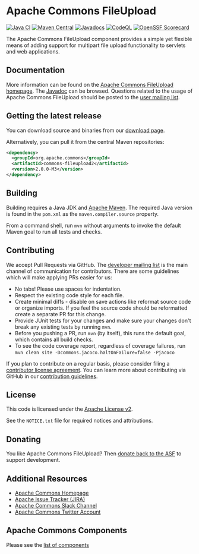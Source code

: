 <!---
 Licensed to the Apache Software Foundation (ASF) under one or more
 contributor license agreements.  See the NOTICE file distributed with
 this work for additional information regarding copyright ownership.
 The ASF licenses this file to You under the Apache License, Version 2.0
 (the "License"); you may not use this file except in compliance with
 the License.  You may obtain a copy of the License at

      https://www.apache.org/licenses/LICENSE-2.0

 Unless required by applicable law or agreed to in writing, software
 distributed under the License is distributed on an "AS IS" BASIS,
 WITHOUT WARRANTIES OR CONDITIONS OF ANY KIND, either express or implied.
 See the License for the specific language governing permissions and
 limitations under the License.
-->
<!---
 +======================================================================+
 |****                                                              ****|
 |****      THIS FILE IS GENERATED BY THE COMMONS BUILD PLUGIN      ****|
 |****                    DO NOT EDIT DIRECTLY                      ****|
 |****                                                              ****|
 +======================================================================+
 | TEMPLATE FILE: readme-md-template.md                                 |
 | commons-build-plugin/trunk/src/main/resources/commons-xdoc-templates |
 +======================================================================+
 |                                                                      |
 | 1) Re-generate using: mvn commons-build:readme-md                    |
 |                                                                      |
 | 2) Set the following properties in the component's pom:              |
 |    - commons.componentid (required, alphabetic, lower case)          |
 |    - commons.release.version (required)                              |
 |                                                                      |
 | 3) Example Properties                                                |
 |                                                                      |
 |  <properties>                                                        |
 |    <commons.componentid>math</commons.componentid>                   |
 |    <commons.release.version>1.2</commons.release.version>            |
 |  </properties>                                                       |
 |                                                                      |
 +======================================================================+
--->
Apache Commons FileUpload
===================

[![Java CI](https://github.com/apache/commons-fileupload/actions/workflows/maven.yml/badge.svg)](https://github.com/apache/commons-fileupload/actions/workflows/maven.yml)
[![Maven Central](https://img.shields.io/maven-central/v/org.apache.commons/commons-fileupload2?label=Maven%20Central)](https://search.maven.org/artifact/org.apache.commons/commons-fileupload2)
[![Javadocs](https://javadoc.io/badge/org.apache.commons/commons-fileupload2/2.0.0-M3.svg)](https://javadoc.io/doc/org.apache.commons/commons-fileupload2/2.0.0-M3)
[![CodeQL](https://github.com/apache/commons-fileupload/actions/workflows/codeql-analysis.yml/badge.svg)](https://github.com/apache/commons-fileupload/actions/workflows/codeql-analysis.yml)
[![OpenSSF Scorecard](https://api.securityscorecards.dev/projects/github.com/apache/commons-fileupload/badge)](https://api.securityscorecards.dev/projects/github.com/apache/commons-fileupload)

The Apache Commons FileUpload component provides a simple yet flexible means of adding support for multipart
    file upload functionality to servlets and web applications.

Documentation
-------------

More information can be found on the [Apache Commons FileUpload homepage](https://commons.apache.org/proper/commons-fileupload).
The [Javadoc](https://commons.apache.org/proper/commons-fileupload/apidocs) can be browsed.
Questions related to the usage of Apache Commons FileUpload should be posted to the [user mailing list](https://commons.apache.org/mail-lists.html).

Getting the latest release
--------------------------
You can download source and binaries from our [download page](https://commons.apache.org/proper/commons-fileupload/download_fileupload.cgi).

Alternatively, you can pull it from the central Maven repositories:

```xml
<dependency>
  <groupId>org.apache.commons</groupId>
  <artifactId>commons-fileupload2</artifactId>
  <version>2.0.0-M3</version>
</dependency>
```

Building
--------

Building requires a Java JDK and [Apache Maven](https://maven.apache.org/).
The required Java version is found in the `pom.xml` as the `maven.compiler.source` property.

From a command shell, run `mvn` without arguments to invoke the default Maven goal to run all tests and checks.

Contributing
------------

We accept Pull Requests via GitHub. The [developer mailing list](https://commons.apache.org/mail-lists.html) is the main channel of communication for contributors.
There are some guidelines which will make applying PRs easier for us:
+ No tabs! Please use spaces for indentation.
+ Respect the existing code style for each file.
+ Create minimal diffs - disable on save actions like reformat source code or organize imports. If you feel the source code should be reformatted create a separate PR for this change.
+ Provide JUnit tests for your changes and make sure your changes don't break any existing tests by running `mvn`.
+ Before you pushing a PR, run `mvn` (by itself), this runs the default goal, which contains all build checks.
+ To see the code coverage report, regardless of coverage failures, run `mvn clean site -Dcommons.jacoco.haltOnFailure=false -Pjacoco`

If you plan to contribute on a regular basis, please consider filing a [contributor license agreement](https://www.apache.org/licenses/#clas).
You can learn more about contributing via GitHub in our [contribution guidelines](CONTRIBUTING.md).

License
-------
This code is licensed under the [Apache License v2](https://www.apache.org/licenses/LICENSE-2.0).

See the `NOTICE.txt` file for required notices and attributions.

Donating
--------
You like Apache Commons FileUpload? Then [donate back to the ASF](https://www.apache.org/foundation/contributing.html) to support development.

Additional Resources
--------------------

+ [Apache Commons Homepage](https://commons.apache.org/)
+ [Apache Issue Tracker (JIRA)](https://issues.apache.org/jira/browse/FILEUPLOAD)
+ [Apache Commons Slack Channel](https://the-asf.slack.com/archives/C60NVB8AD)
+ [Apache Commons Twitter Account](https://twitter.com/ApacheCommons)

Apache Commons Components
-------------------------

Please see the [list of components](https://commons.apache.org/components.html)
